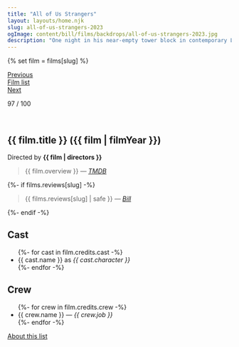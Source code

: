 ```yaml
---
title: "All of Us Strangers"
layout: layouts/home.njk
slug: all-of-us-strangers-2023
ogImage: content/bill/films/backdrops/all-of-us-strangers-2023.jpg
description: "One night in his near-empty tower block in contemporary London, Adam has a chance encounter with a mysterious neighbor Harry, which punctures the rhythm of his everyday life."
---
```


{% set film = films[slug] %}

<nav class="films">
  <div class="prev">
    <a href="../the-fabelmans-2022"><i class="fa-solid fa-chevron-left fa-xs"></i> Previous</a>
  </div>
  <div>
    <a href="../">Film list</a>
  </div>
  <div class="next">
    <a href="../asteroid-city-2023">Next <i class="fa-solid fa-chevron-right fa-xs"></i></a>
  </div>
</nav>

<p>97 / 100</p>

<article class="film slug-all-of-us-strangers-2023">
  <div class="backdrop-and-poster">
    <img class="poster" src="../films/posters/{{ slug }}.jpg" alt="">
    <img class="backdrop" src="../films/backdrops/{{ slug }}.jpg" alt="">
  </div>

  <h1>{{ film.title }} ({{ film | filmYear }})</h1>

  

  <p class="director">
    Directed by <strong>{{ film | directors }}</strong>
  </p>

  <blockquote> 
    {{ film.overview }} <em>—&nbsp;<a href="https://www.themoviedb.org/movie/{{ film.id }}">TMDB</a></em>
  </blockquote> 

  {%- if films.reviews[slug] -%}
    <blockquote> 
      {{ films.reviews[slug] | safe }} <em>—&nbsp;<a href="/bill">Bill</a></em>
    </blockquote> 
  {%- endif -%}

  <h2>
    Cast
  </h2>
  <ul>
    {%- for cast in film.credits.cast -%}
      <li>
        {{ cast.name }} as <em>{{ cast.character }}</em>
      </li>
    {%- endfor -%}
  </ul>

  <h2>
    Crew
  </h2>
  <ul>
    {%- for crew in film.credits.crew -%}
      <li>
        {{ crew.name }} &mdash; <em>{{ crew.job }}</em>
      </li>
    {%- endfor -%}
  </ul>
</article>
<footer>
  <a href="../about">About this list</a>
</footer>
